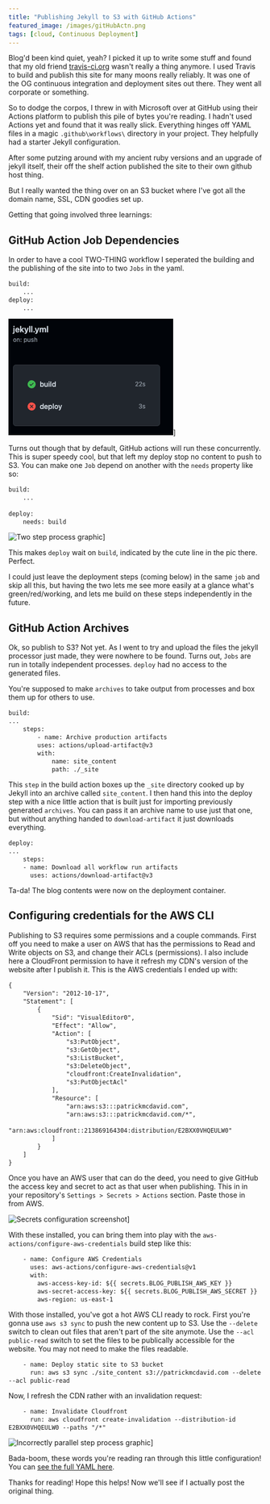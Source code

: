 ```yaml
---
title: "Publishing Jekyll to S3 with GitHub Actions"
featured_image: /images/gitHubActn.png
tags: [cloud, Continuous Deployment]
---
```


Blog'd been kind quiet, yeah? I picked it up to write some stuff and found that
my old friend [travis-ci.org](https://www.travis-ci.org/) wasn't really a thing anymore. I used Travis to build and publish this site for many moons really reliably. It was one of the OG continuous integration and deployment sites out there. They went all corporate or something.



So to dodge the corpos, I threw in with Microsoft over at GitHub using their Actions platform to publish this pile of bytes you're reading.<!--more--> I hadn't used Actions yet and found that it was really slick. Everything hinges off YAML files in a magic `.github\workflows\` directory in your project. They helpfully had a starter Jekyll configuration.

After some putzing around with my ancient ruby versions and an upgrade of jekyll itself, their off the shelf action published the site to their own github host thing.

But I really wanted the thing over on an S3 bucket where I've got all the domain name, SSL, CDN goodies set up.

Getting that going involved three learnings: 

## GitHub Action Job Dependencies

In order to have a cool TWO-THING workflow I seperated the building and the publishing of the site into to two `Jobs` in the yaml.
```
build:
    ...
deploy:
    ...
```
![Incorrectly parallel step process graphic](/images/brokeTwoThings.png)]

Turns out though that by default, GitHub actions will run these concurrently. This is super speedy cool, but that left my deploy stop no content to push to S3. You can make one `Job` depend on another with the `needs` property like so:
```
build:
    ...

deploy:
    needs: build
`````

![Two step process graphic](/images/twoThings.png)]

This makes `deploy` wait on `build`, indicated by the cute line in the pic there. Perfect.

I could just leave the deployment steps (coming below) in the same `job` and skip all this, but having the two lets me see more easily at a glance what's green/red/working, and lets me build on these steps independently in the future.



## GitHub Action Archives
Ok, so publish to S3? Not yet. As I went to try and upload the files the jekyll processor just made, they were nowhere to be found. Turns out, `Jobs` are run in totally independent processes. `deploy` had no access to the generated files.

You're supposed to make `archives` to take output from processes and box them up for others to use.

```
build:
...
    steps:
        - name: Archive production artifacts
        uses: actions/upload-artifact@v3
        with:
            name: site_content
            path: ./_site
```

This `step` in the build action boxes up the `_site` directory cooked up by Jekyll into an archive called `site_content`. I then hand this into the deploy step with a nice little action that is built just for importing previously generated `archives`. You can pass it an archive name to use just that one, but without anything handed to `download-artifact` it just downloads everything.

```
deploy:
...
    steps:
    - name: Download all workflow run artifacts
      uses: actions/download-artifact@v3
```

Ta-da! The blog contents were now on the deployment container.

## Configuring credentials for the AWS CLI
Publishing to S3 requires some permissions and a couple commands. First off you need to make a user on AWS that has the permissions to Read and Write objects on S3, and change their ACLs (permissions). I also include here a CloudFront permission to have it refresh my CDN's version of the website after I publish it. This is the AWS credentials I ended up with:

```
{
    "Version": "2012-10-17",
    "Statement": [
        {
            "Sid": "VisualEditor0",
            "Effect": "Allow",
            "Action": [
                "s3:PutObject",
                "s3:GetObject",
                "s3:ListBucket",
                "s3:DeleteObject",
                "cloudfront:CreateInvalidation",
                "s3:PutObjectAcl"
            ],
            "Resource": [
                "arn:aws:s3:::patrickmcdavid.com",
                "arn:aws:s3:::patrickmcdavid.com/*",
                "arn:aws:cloudfront::213869164304:distribution/E2BXX0VHQEULW0"
            ]
        }
    ]
}
```

Once you have an AWS user that can do the deed, you need to give GitHub the access key and secret to act as that user when publishing. This in in your repository's `Settings > Secrets > Actions` section. Paste those in from AWS.

![Secrets configuration screenshot](/images/gitHubActnSecrets.png)]

With these installed, you can bring them into play with the `aws-actions/configure-aws-credentials` build step like this:

```
    - name: Configure AWS Credentials
      uses: aws-actions/configure-aws-credentials@v1
      with:
        aws-access-key-id: ${{ secrets.BLOG_PUBLISH_AWS_KEY }}
        aws-secret-access-key: ${{ secrets.BLOG_PUBLISH_AWS_SECRET }}
        aws-region: us-east-1
```

With those installed, you've got a hot AWS CLI ready to rock. First you're gonna use `aws s3 sync` to push the new content up to S3. Use the `--delete` switch to clean out files that aren't part of the site anymote. Use the `--acl public-read` switch to set the files to be publically accessible for the website. You may not need to make the files readable.

```
    - name: Deploy static site to S3 bucket
      run: aws s3 sync ./site_content s3://patrickmcdavid.com --delete --acl public-read
```

Now, I refresh the CDN rather with an invalidation request:

```
    - name: Invalidate Cloudfront
      run: aws cloudfront create-invalidation --distribution-id E2BXX0VHQEULW0 --paths "/*"
```

![Incorrectly parallel step process graphic](/images/twoThings.png)]


Bada-boom, these words you're reading ran through this little configuration! You can [see the full YAML here](https://github.com/ehippy/blog/blob/502a87ffddefc504fb664c0ca0b56aad453b5729/.github/workflows/jekyll.yml).


Thanks for reading! Hope this helps! Now we'll see if I actually post the original thing.